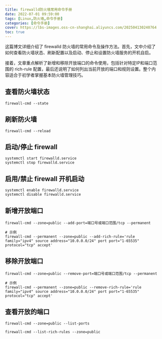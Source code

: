 ```yaml
---
title: firewalld防火墙常用命令手册
date: 2022-07-01 09:59:00
tags: [Linux,防火墙,命令手册]
categories: [命令手册]
cover: https://lbs-images.oss-cn-shanghai.aliyuncs.com/202504130240764.png
toc: true
---
```


这篇博文详细介绍了 firewalld 防火墙的常用命令及操作方法。首先，文中介绍了如何查看防火墙状态、刷新配置以及启动、停止和设置防火墙服务的开机自启。

接着，文章重点解析了新增和移除开放端口的命令使用，包括针对特定IP和端口范围的 rich-rule 配置，最后还说明了如何列出当前开放的端口和规则设置。整个内容适合于初学者掌握基本防火墙管理技巧。

<!-- more -->

查看防火墙状态
---

```
firewall-cmd --state
```

刷新防火墙
---

```
firewall-cmd --reload
```

启动/停止 firewall
---

```
systemctl start firewalld.service
systemctl stop firewalld.service
```

启用/禁止 firewall 开机启动
---

```
systemctl enable firewalld.service 
systemctl disable firewalld.service 
```

新增开放端口
---

```
firewall-cmd --zone=public --add-port=端口号或端口范围/tcp --permanent

# 示例
firewall-cmd --permanent --zone=public --add-rich-rule='rule family="ipv4" source address="10.0.0.0/24" port port="1-65535" protocol="tcp" accept'
```

移除开放端口
---

```
firewall-cmd --zone=public --remove-port=端口号或端口范围/tcp --permanent

# 示例
firewall-cmd --permanent --zone=public --remove-rich-rule='rule family="ipv4" source address="10.0.0.0/24" port port="1-65535" protocol="tcp" accept'
```

查看开放的端口
---

```
firewall-cmd --zone=public --list-ports

firewall-cmd --list-rich-rules --zone=public
```